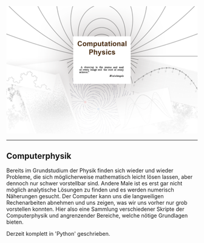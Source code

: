 <div align="center">
<img src="./Header.png"></img>
</div>

---
## Computerphysik

Bereits im Grundstudium der Physik finden sich wieder und wieder Probleme, die sich möglicherweise mathematisch leicht lösen lassen, aber dennoch nur schwer vorstellbar sind. Andere Male ist es erst gar nicht möglich analytische Lösungen zu finden und es werden numerisch Näherungen gesucht. Der Computer kann uns die langweiligen Rechenarbeiten abnehmen und uns zeigen, was wir uns vorher nur grob vorstellen konnten. Hier also eine Sammlung verschiedener Skripte der Computerphysik und angrenzender Bereiche, welche nötige Grundlagen bieten.

Derzeit komplett in 'Python' geschrieben.
